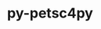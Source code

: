 ---
title: "py-petsc4py"
layout: cache
categories: [package, v0.21.2]
meta: {"versions": ["3.20.1"], "compilers": ["cce@=15.0.1", "gcc@=11.4.0", "gcc@=9.4.0", "oneapi@=2023.2.0"], "oss": ["rhel8", "ubuntu20.04"], "platforms": ["linux"], "targets": ["neoverse_v1", "ppc64le", "x86_64_v3", "zen4"], "stacks": ["e4s", "e4s-cray-rhel", "e4s-neoverse_v1", "e4s-oneapi", "e4s-power", "root"], "num_specs": 5, "num_specs_by_stack": {"root": 5, "e4s-cray-rhel": 1, "e4s-neoverse_v1": 1, "e4s-power": 1, "e4s": 1, "e4s-oneapi": 1}}
spec_details: [{"hash": "3fpj35yao5de7mafb4evtbszyd4wmnox", "compiler": "cce@=15.0.1", "versions": ["3.20.1"], "os": "rhel8", "platform": "linux", "target": "zen4", "variants": ["build_system=python_pip", "+mpi"], "stacks": ["root", "e4s-cray-rhel"], "size": "-", "tarball": "https://binaries.spack.io/releases/v0.21.2/build_cache/linux-rhel8-zen4/cce-15.0.1/py-petsc4py-3.20.1/linux-rhel8-zen4-cce-15.0.1-py-petsc4py-3.20.1-3fpj35yao5de7mafb4evtbszyd4wmnox.spack"}, {"hash": "hf43p7faqy6ohtcartbmiothtwjzleq4", "compiler": "gcc@=11.4.0", "versions": ["3.20.1"], "os": "ubuntu20.04", "platform": "linux", "target": "neoverse_v1", "variants": ["build_system=python_pip", "+mpi"], "stacks": ["root", "e4s-neoverse_v1"], "size": "-", "tarball": "https://binaries.spack.io/releases/v0.21.2/build_cache/linux-ubuntu20.04-neoverse_v1/gcc-11.4.0/py-petsc4py-3.20.1/linux-ubuntu20.04-neoverse_v1-gcc-11.4.0-py-petsc4py-3.20.1-hf43p7faqy6ohtcartbmiothtwjzleq4.spack"}, {"hash": "y6btqxzdv4lopuehr7lcn3kmfummfryt", "compiler": "gcc@=9.4.0", "versions": ["3.20.1"], "os": "ubuntu20.04", "platform": "linux", "target": "ppc64le", "variants": ["build_system=python_pip", "+mpi"], "stacks": ["root", "e4s-power"], "size": "-", "tarball": "https://binaries.spack.io/releases/v0.21.2/build_cache/linux-ubuntu20.04-ppc64le/gcc-9.4.0/py-petsc4py-3.20.1/linux-ubuntu20.04-ppc64le-gcc-9.4.0-py-petsc4py-3.20.1-y6btqxzdv4lopuehr7lcn3kmfummfryt.spack"}, {"hash": "5dw5spkdvkywebubcyr5277e7xdrlybh", "compiler": "gcc@=11.4.0", "versions": ["3.20.1"], "os": "ubuntu20.04", "platform": "linux", "target": "x86_64_v3", "variants": ["build_system=python_pip", "+mpi"], "stacks": ["e4s", "root"], "size": "-", "tarball": "https://binaries.spack.io/releases/v0.21.2/build_cache/linux-ubuntu20.04-x86_64_v3/gcc-11.4.0/py-petsc4py-3.20.1/linux-ubuntu20.04-x86_64_v3-gcc-11.4.0-py-petsc4py-3.20.1-5dw5spkdvkywebubcyr5277e7xdrlybh.spack"}, {"hash": "2rh77hu3wmqwbtabg6q5qh2lv6qf4r4g", "compiler": "oneapi@=2023.2.0", "versions": ["3.20.1"], "os": "ubuntu20.04", "platform": "linux", "target": "x86_64_v3", "variants": ["build_system=python_pip", "+mpi"], "stacks": ["root", "e4s-oneapi"], "size": "-", "tarball": "https://binaries.spack.io/releases/v0.21.2/build_cache/linux-ubuntu20.04-x86_64_v3/oneapi-2023.2.0/py-petsc4py-3.20.1/linux-ubuntu20.04-x86_64_v3-oneapi-2023.2.0-py-petsc4py-3.20.1-2rh77hu3wmqwbtabg6q5qh2lv6qf4r4g.spack"}]
---